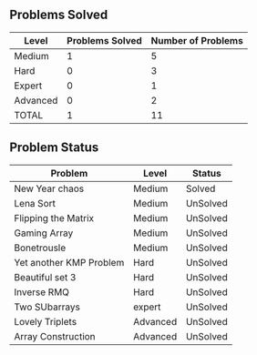 Problems Solved
---
|Level|Problems Solved|Number of Problems|
|-----|---------------|------------------|
|Medium|1|5|
|Hard|0|3|
|Expert|0|1|
|Advanced|0|2|
|TOTAL|1|11|

Problem Status
---
|Problem|Level|Status|
|-------|-----|------|
|New Year chaos|Medium|Solved|
|Lena Sort|Medium|UnSolved|
|Flipping the Matrix|Medium|UnSolved|
|Gaming Array|Medium|UnSolved|
|Bonetrousle|Medium|UnSolved|
|Yet another KMP Problem|Hard|UnSolved|
|Beautiful set 3|Hard|UnSolved|
|Inverse RMQ|Hard|UnSolved|
|Two SUbarrays|expert|UnSolved|
|Lovely Triplets|Advanced|UnSolved|
|Array Construction|Advanced|UnSolved|
